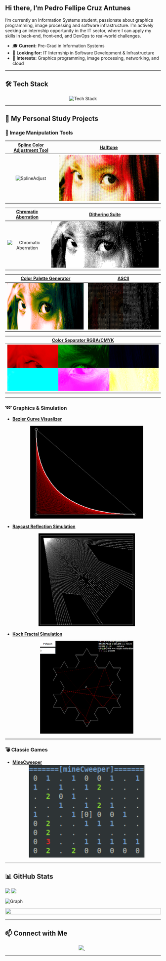 ## Hi there, I’m Pedro Fellipe Cruz Antunes

I’m currently an Information Systems student, passionate about graphics programming, image processing and software infrastructure. I’m actively seeking an internship opportunity in the IT sector, where I can apply my skills in back‑end, front‑end, and DevOps to real‑world challenges.  

- 🎓 **Current:** Pre-Grad in Information Systems  
- 💼 **Looking for:** IT Internship in Software Development & Infrastructure  
- 🚀 **Interests:** Graphics programming, image processing, networking, and cloud  

---

## 🛠️ Tech Stack
<div align="center">
  <img src="https://skillicons.dev/icons?i=aws,java,c,cs,ts,js,python,react,nextjs,nodejs,html,css,mongodb,mysql&perline=7" alt="Tech Stack" /> 
</div>

---

## 🚀 My Personal Study Projects

### 🎨 Image Manipulation Tools
| [**Spline Color Adjustment Tool**](https://github.com/PedroFellipeAntunes/cubic-spline-adjust) | [**Halftone**](https://github.com/PedroFellipeAntunes/halftone-java) |
| :-: | :-: |
| <img src="examples/pexels-iamikeee-2982149_ColorAdjustSpline.png" alt="SplineAdjust" width="500" height="150" /> | <img src="examples/pexels-iamikeee-2982149_Halftone.png" alt="Halftone" width="500" height="150" /> |

| [**Chromatic Aberration**](https://github.com/PedroFellipeAntunes/chromatic-image-effect-java) | [**Dithering Suite**](https://github.com/PedroFellipeAntunes/dithering-java) |
| :-: | :-: |
| <img src="examples/pexels-iamikeee-2982149_Chromatic.png" alt="Chromatic Aberration" width="500" height="150" /> | <img src="examples/pexels-iamikeee-2982149_Dither.png" alt="Dither" width="500" height="150" /> |

| [**Color Palette Generator**](https://github.com/PedroFellipeAntunes/color-palette-java) | [**ASCII**](https://github.com/PedroFellipeAntunes/ascii-image-java) |
| :-: | :-: |
| <img src="examples/pexels-iamikeee-2982149_Palette.png" alt="Palette" width="500" height="150" /> | <img src="examples/pexels-iamikeee-2982149_ASCII.png" alt="Ascii" width="500" height="150" /> |

| [**Color Separator RGBA/CMYK**](https://github.com/PedroFellipeAntunes/color-separator-java) |
| :-: |
| <img src="examples/pexels-iamikeee-2982149_ColorSeparator.png" alt="ColorSeparator" width="500" height="150" /> | 

---

### ➿ Graphics & Simulation
- [**Bezier Curve Visualizer**](https://github.com/PedroFellipeAntunes/bezier-java)  
  <div align="center">
    <img
      src="examples/bezier_example.png"
      alt="BezierCurve"
      width="400"
      height="300"
      style="object-fit: contain;"
    />
  </div>

- [**Raycast Reflection Simulation**](https://github.com/PedroFellipeAntunes/raycasting-java)  
  <div align="center">
    <img
      src="examples/raycast_example.png"
      alt="Raycast"
      width="400"
      height="300"
      style="object-fit: contain;"
    />
  </div>
  
- [**Koch Fractal Simulation**](https://github.com/PedroFellipeAntunes/koch-snowflake-java)  
  <div align="center">
    <img
      src="examples/koch_example.png"
      alt="Koch"
      width="400"
      height="300"
      style="object-fit: contain;"
    />
  </div>

---

### 💣 Classic Games
- [**MineCweeper**](https://github.com/PedroFellipeAntunes/mineCweeper)  
  <div align="center">
    <img
      src="examples/mineCweeper_example.png"
      alt="MineCweeper"
      width="400"
      height="300"
      style="object-fit: contain;"
    />
  </div>

  
---

## 📊 GitHub Stats

<!-- Current Stats card -->
<div>
      <img src="https://github-readme-streak-stats-9m8ugfa77-denvercoder1.vercel.app/?user=PedroFellipeAntunes&theme=monokai-metallian&border_radius=0&card_width=417&card_height=194&background=0D1017&fire=E8EDF3&currStreakNum=E8EDF3&sideNums=E8EDF3&currStreakLabel=E8EDF3&sideLabels=E8EDF3F0&dates=E8EDF3D5&ring=E8EDF3F0&card_width=400&card_height=195"/>
<img src="https://github-readme-stats.vercel.app/api?username=PedroFellipeAntunes&show_icons=true&bg_color=0D1017&border_radius=0&text_color=E8EDF3D5&title_color=E8EDF3&icon_color=E8EDF3&hide_border=false&card_width=414&card_height=195"/>
</div>

<!-- Activity Graph card -->
![Graph](https://github-readme-activity-graph.vercel.app/graph?username=PedroFellipeAntunes&custom_title=%20GitHub%20Activity%20Graph&bg_color=0d1017&color=e8edf3&line=e8edf3&point=e8edf3&area_color=FFFFFF&title_color=FFFFFF&area=true)

<img src="https://i.imgur.com/dBaSKWF.gif" height="20" width="100%">

---

## 📫 Connect with Me

<div align="center">
  <a href="https://www.linkedin.com/in/pedro-fellipe-cruz-antunes/" target="_blank">
    <img src="https://img.shields.io/badge/LinkedIn-0077B5?style=for-the-badge&logo=linkedin&logoColor=white">
  </a>&nbsp;&nbsp;
</div>

---
